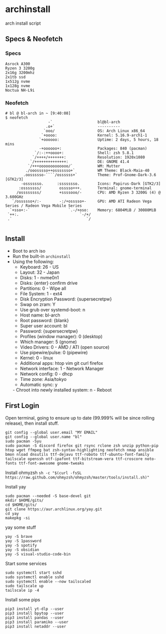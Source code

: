 # archinstall
arch install script 

## Specs & Neofetch

### Specs

```
Asrock A300
Ryzen 3 3200g
2x16g 3200mhz
2x1tb ssd
1x512g nvme
1x128g nvme
Noctua NH-L9i
```

### Neofetch
```
# bl @ bl-arch in ~ [9:40:08] 
$ neofetch
                   -`                    bl@bl-arch 
                  .o+`                   ---------- 
                 `ooo/                   OS: Arch Linux x86_64 
                `+oooo:                  Kernel: 5.16.9-arch1-1 
               `+oooooo:                 Uptime: 2 days, 5 hours, 18 mins 
               -+oooooo+:                Packages: 840 (pacman) 
             `/:-:++oooo+:               Shell: zsh 5.8.1 
            `/++++/+++++++:              Resolution: 1920x1080 
           `/++++++++++++++:             DE: GNOME 41.4 
          `/+++ooooooooooooo/`           WM: Mutter 
         ./ooosssso++osssssso+`          WM Theme: Black-Maia-40 
        .oossssso-````/ossssss+`         Theme: Prof-Gnome-Dark-3.6 [GTK2/3] 
       -osssssso.      :ssssssso.        Icons: Papirus-Dark [GTK2/3] 
      :osssssss/        osssso+++.       Terminal: gnome-terminal 
     /ossssssss/        +ssssooo/-       CPU: AMD Ryzen 3 3200G (4) @ 3.600GHz 
   `/ossssso+/:-        -:/+osssso+-     GPU: AMD ATI Radeon Vega Series / Radeon Vega Mobile Series 
  `+sso+:-`                 `.-/+oso:    Memory: 6804MiB / 30080MiB 
 `++:.                           `-/+/
 .`                                 `/                           
                                                                 

```

## Install

- Boot to arch iso
- Run the built-in ``archinstall``
- Using the following:
  - Keyboard: 26 - US
  - Layout: 32 - Japan
  - Disks:  1 - nvme0n1 
  - Disks: {enter} confirm drive
  - Partitions: 0 - Wipe all
  - File System: 1 - ext4
  - Disk Encryption Password: {supersecretpw}
  - Swap on zram: Y
  - Use grub over systemd-boot: n
  - Host name: bl-arch
  - Root password: {blank}
  - Super user account: bl
  - Password: {supersecretpw}
  - Profiles (window manager): 0 (desktop)
  - Which manager: 5 (gnome)
  - Video Drivers: 0 - AMD / ATI (open source)
  - Use pipewire/pulse: 0 (pipewire)
  - Kernel: 0 - linux
  - Additional apps: htop vim git curl firefox 
  - Network interface: 1 - Network Manager
  - Network config: 0 - dhcp 
  - Time zone: Asia/tokyo
  - Automatic sync: y
  <press enter to start>
  - Chroot into newly installed system: n
  - Reboot


## First Login

Open terminal, going to ensure up to date (99.999% will be since rolling release), then install stuff.

```
git config --global user.email "MY EMAIL"
git config --global user.name "bl"
sudo pacman -Syu
sudo pacman -S discord firefox git rsync rclone zsh unzip python-pip htop wget ffmpeg bat zsh-syntax-highlighting neofetch nmap ansible bmon nload dnsutils ttf-dejavu ttf-roboto ttf-ubuntu-font-family tailscale openssh otf-ipafont ttf-bitstream-vera ttf-croscore noto-fonts ttf-font-awesome gnome-tweaks
```

Install ohmyzsh
``sh -c "$(curl -fsSL https://raw.github.com/ohmyzsh/ohmyzsh/master/tools/install.sh)"``

Install yay 
```
sudo pacman --needed -S base-devel git
mkdir $HOME/gits/
cd $HOME/gits/
git clone https://aur.archlinux.org/yay.git
cd yay
makepkg -si
```

yay some stuff
```
yay -S brave
yay -S 1password
yay -S spotify
yay -S obsidian
yay -S visual-studio-code-bin
```

Start some services
```
sudo systemctl start sshd
sudo systemctl enable sshd
sudo systemctl enable --now tailscaled
sudo tailscale up
tailscale ip -4
```

Install some pips
```
pip3 install yt-dlp --user
pip3 install bpytop --user
pip3 install pandas --user
pip3 install paramiko --user
pip3 install netaddr --user
```